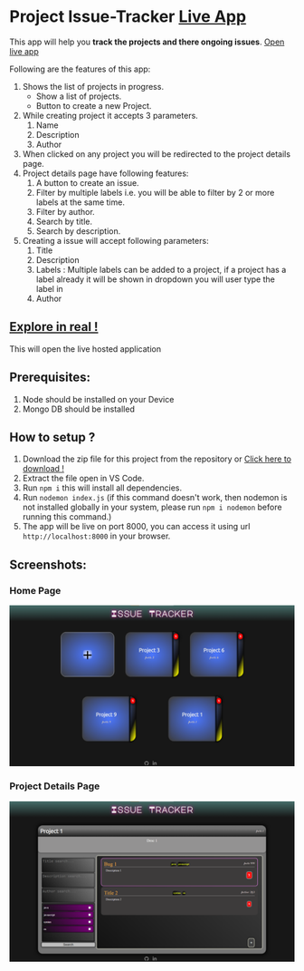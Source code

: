 # Project Issue-Tracker <a href="https://issue-tracker-5bns.onrender.com" target="_blank"> Live App</a>

<p>This app will help you <strong>track the projects and there ongoing issues</strong>. <a href="https://issue-tracker-5bns.onrender.com" target="_blank"> Open live app </a><p>
<p>Following are the features of this app:</p>

<ol>
<li>Shows the list of projects in progress.
  <ul>
    <li>Show a list of projects.</li>
    <li>Button to create a new Project.</li>  
  </ul>
 </li>
<li>While creating project it accepts 3 parameters.
  <ol>
    <li>Name</li>
    <li>Description</li>  
    <li>Author</li>  
  </ol>
 </li>
<li>When clicked on any project you will be redirected to the project details page.</li>
<li>Project details page have following features:
  <ol>
    <li>A button to create an issue.</li>
    <li>Filter by multiple labels i.e. you will be able to filter by 2 or more labels at the same time.</li>
    <li>Filter by author.</li>
    <li>Search by title.</li>
    <li>Search by description.</li>
  </ol>
</li>
<li>Creating a issue will accept following parameters:
  <ol>
  <li>Title</li>
  <li>Description</li>
  <li>Labels : Multiple labels can be added to a project, if a project has a label already it will be shown in dropdown you will user type the label in</li>
  <li>Author</li>
  </ol>
</li>
</ol>

<h2><a href="https://issue-tracker-5bns.onrender.com" target="_blank">Explore in real !</a></h2> This will open the live hosted application

<h2>Prerequisites:</h2>
  <ol>
    <li>Node should be installed on your Device</li>
    <li>Mongo DB should be installed</li>
  </ol>
 
<h2>How to setup ?</h2>
  <ol>
    <li>Download the zip file for this project from the repository or <a href="https://github.com/9Yogesh9/Issue-Tracker/archive/refs/heads/main.zip">Click here to download !</a></li>
    <li>Extract the file open in VS Code.</li>
    <li>Run <code>npm i</code> this will install all dependencies.</li>
    <li>Run <code>nodemon index.js</code> (if this command doesn't work, then nodemon is not installed globally in your system, please run <code>npm i nodemon</code> before running this command.)</li>
    <li>The app will be live on port 8000, you can access it using url <code>http://localhost:8000</code> in your browser.</li>
  </ol>
  
<h2>Screenshots:</h2>
<h3>Home Page</h3>
<img src="https://github.com/9Yogesh9/Issue-Tracker/blob/main/assets/screenshots/home.png?raw=true">

<h3>Project Details Page</h3>
<img src="https://github.com/9Yogesh9/Issue-Tracker/blob/main/assets/screenshots/details.png?raw=true">

